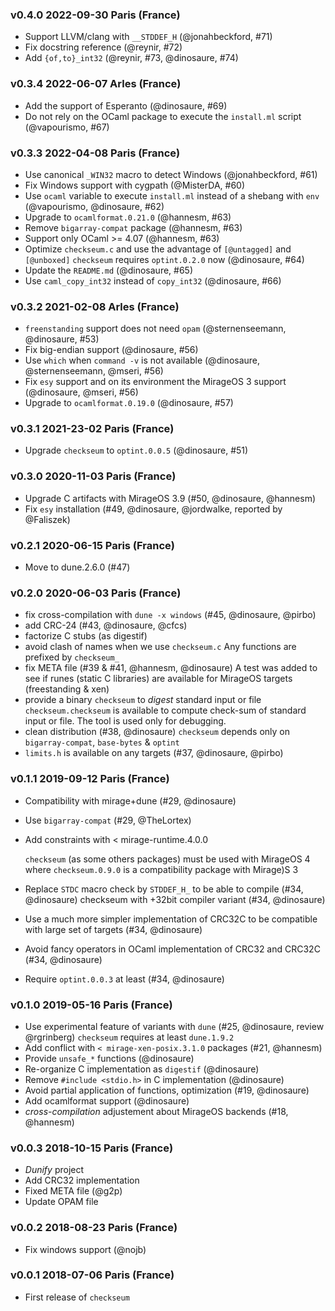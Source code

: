 ### v0.4.0 2022-09-30 Paris (France)

- Support LLVM/clang with `__STDDEF_H` (@jonahbeckford, #71)
- Fix docstring reference (@reynir, #72)
- Add `{of,to}_int32` (@reynir, #73, @dinosaure, #74)

### v0.3.4 2022-06-07 Arles (France)

- Add the support of Esperanto (@dinosaure, #69)
- Do not rely on the OCaml package to execute the `install.ml` script (@vapourismo, #67)

### v0.3.3 2022-04-08 Paris (France)

- Use canonical `_WIN32` macro to detect Windows (@jonahbeckford, #61)
- Fix Windows support with cygpath (@MisterDA, #60)
- Use `ocaml` variable to execute `install.ml` instead of a shebang with `env`
  (@vapourismo, @dinosaure, #62)
- Upgrade to `ocamlformat.0.21.0` (@hannesm, #63)
- Remove `bigarray-compat` package (@hannesm, #63)
- Support only OCaml >= 4.07 (@hannesm, #63)
- Optimize `checkseum.c` and use the advantage of `[@untagged]` and `[@unboxed]`
  `checkseum` requires `optint.0.2.0` now (@dinosaure, #64)
- Update the `README.md` (@dinosaure, #65)
- Use `caml_copy_int32` instead of `copy_int32` (@dinosaure, #66)

### v0.3.2 2021-02-08 Arles (France)

- `freenstanding` support does not need `opam` (@sternenseemann, @dinosaure, #53)
- Fix big-endian support (@dinosaure, #56)
- Use `which` when `command -v` is not available (@dinosaure, @sternenseemann, @mseri, #56)
- Fix `esy` support and on its environment the MirageOS 3 support (@dinosaure, @mseri, #56)
- Upgrade to `ocamlformat.0.19.0` (@dinosaure, #57)

### v0.3.1 2021-23-02 Paris (France)

- Upgrade `checkseum` to `optint.0.0.5` (@dinosaure, #51)

### v0.3.0 2020-11-03 Paris (France)

- Upgrade C artifacts with MirageOS 3.9 (#50, @dinosaure, @hannesm)
- Fix `esy` installation (#49, @dinosaure, @jordwalke, reported by @Faliszek)

### v0.2.1 2020-06-15 Paris (France)

- Move to dune.2.6.0 (#47)

### v0.2.0 2020-06-03 Paris (France)

- fix cross-compilation with `dune -x windows` (#45, @dinosaure, @pirbo)
- add CRC-24 (#43, @dinosaure, @cfcs)
- factorize C stubs (as digestif)
- avoid clash of names when we use `checkseum.c`
  Any functions are prefixed by `checkseum_`
- fix META file (#39 & #41, @hannesm, @dinosaure)
  A test was added to see if runes (static C libraries) are available for
  MirageOS targets (freestanding & xen)
- provide a binary `checkseum` to _digest_ standard input or file
  `checkseum.checkseum` is available to compute check-sum of standard input
  or file. The tool is used only for debugging.
- clean distribution (#38, @dinosaure)
  `checkseum` depends only on `bigarray-compat`, `base-bytes` & `optint`
- `limits.h` is available on any targets (#37, @dinosaure, @pirbo)

### v0.1.1 2019-09-12 Paris (France)

- Compatibility with mirage+dune (#29, @dinosaure)
- Use `bigarray-compat` (#29, @TheLortex)
- Add constraints with < mirage-runtime.4.0.0

  `checkseum` (as some others packages) must be used with MirageOS 4
  where `checkseum.0.9.0` is a compatibility package with Mirage)S 3

- Replace `STDC` macro check by `STDDEF_H_` to be able to compile (#34, @dinosaure)
  checkseum with +32bit compiler variant (#34, @dinosaure)
- Use a much more simpler implementation of CRC32C to be compatible with large set of targets (#34, @dinosaure)
- Avoid fancy operators in OCaml implementation of CRC32 and CRC32C (#34, @dinosaure)
- Require `optint.0.0.3` at least (#34, @dinosaure)

### v0.1.0 2019-05-16 Paris (France)

- Use experimental feature of variants with `dune` (#25, @dinosaure, review @rgrinberg)
  `checkseum` requires at least `dune.1.9.2`
- Add conflict with `< mirage-xen-posix.3.1.0` packages (#21, @hannesm)
- Provide `unsafe_*` functions (@dinosaure)
- Re-organize C implementation as `digestif` (@dinosaure)
- Remove `#include <stdio.h>` in C implementation (@dinosaure)
- Avoid partial application of functions, optimization (#19, @dinosaure)
- Add ocamlformat support (@dinosaure)
- _cross-compilation_ adjustement about MirageOS backends (#18, @hannesm)

### v0.0.3 2018-10-15 Paris (France)

- _Dunify_ project
- Add CRC32 implementation
- Fixed META file (@g2p)
- Update OPAM file

### v0.0.2 2018-08-23 Paris (France)

- Fix windows support (@nojb)

### v0.0.1 2018-07-06 Paris (France)

- First release of `checkseum`
